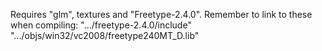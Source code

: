 Requires "glm", textures and "Freetype-2.4.0".
Remember to link to these when compiling:
".../freetype-2.4.0/include"
".../objs/win32/vc2008/freetype240MT_D.lib"
